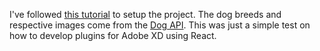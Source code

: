 I've followed [this tutorial](https://adobexdplatform.com/plugin-docs/tutorials/quick-start-react/) to setup the project.
The dog breeds and respective images come from the [Dog API](https://dog.ceo/dog-api/).
This was just a simple test on how to develop plugins for Adobe XD using React.

